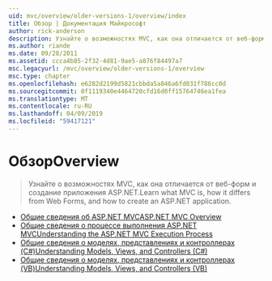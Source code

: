 ```yaml
---
uid: mvc/overview/older-versions-1/overview/index
title: Обзор | Документация Майкрософт
author: rick-anderson
description: Узнайте о возможностях MVC, как она отличается от веб-форм и создание приложения ASP.NET.
ms.author: riande
ms.date: 09/28/2011
ms.assetid: ccca4b85-2f32-4d81-9ae5-a876f84497a7
msc.legacyurl: /mvc/overview/older-versions-1/overview
msc.type: chapter
ms.openlocfilehash: e6282d2199d5821cbbda5a846a6fd031f786cc0d
ms.sourcegitcommit: 0f1119340e4464720cfd16d0ff15764746ea1fea
ms.translationtype: MT
ms.contentlocale: ru-RU
ms.lasthandoff: 04/09/2019
ms.locfileid: "59417121"
---
```

# <a name="overview"></a><span data-ttu-id="081ce-103">Обзор</span><span class="sxs-lookup"><span data-stu-id="081ce-103">Overview</span></span>

> <span data-ttu-id="081ce-104">Узнайте о возможностях MVC, как она отличается от веб-форм и создание приложения ASP.NET.</span><span class="sxs-lookup"><span data-stu-id="081ce-104">Learn what MVC is, how it differs from Web Forms, and how to create an ASP.NET application.</span></span>


- [<span data-ttu-id="081ce-105">Общие сведения об ASP.NET MVC</span><span class="sxs-lookup"><span data-stu-id="081ce-105">ASP.NET MVC Overview</span></span>](asp-net-mvc-overview.md)
- [<span data-ttu-id="081ce-106">Общие сведения о процессе выполнения ASP.NET MVC</span><span class="sxs-lookup"><span data-stu-id="081ce-106">Understanding the ASP.NET MVC Execution Process</span></span>](understanding-the-asp-net-mvc-execution-process.md)
- [<span data-ttu-id="081ce-107">Общие сведения о моделях, представлениях и контроллерах (C#)</span><span class="sxs-lookup"><span data-stu-id="081ce-107">Understanding Models, Views, and Controllers (C#)</span></span>](understanding-models-views-and-controllers-cs.md)
- [<span data-ttu-id="081ce-108">Общие сведения о моделях, представлениях и контроллерах (VB)</span><span class="sxs-lookup"><span data-stu-id="081ce-108">Understanding Models, Views, and Controllers (VB)</span></span>](understanding-models-views-and-controllers-vb.md)
